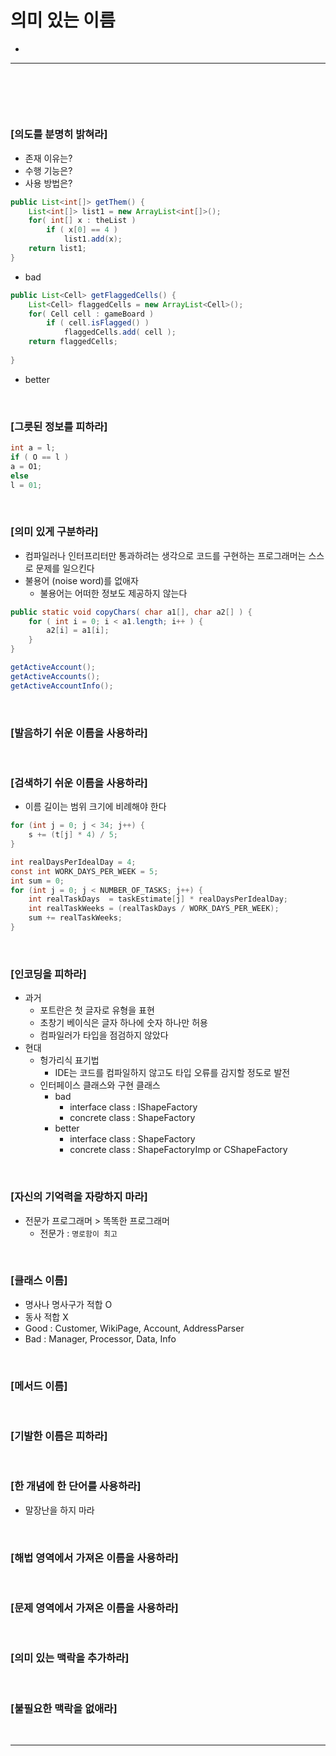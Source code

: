 # 의미 있는 이름
> 
* 

<hr>
<br>

## 
#### 

<br>

### [의도를 분명히 밝혀라]
* 존재 이유는?
* 수행 기능은?
* 사용 방법은?

```java
public List<int[]> getThem() {
    List<int[]> list1 = new ArrayList<int[]>();
    for( int[] x : theList ) 
        if ( x[0] == 4 )
            list1.add(x);
    return list1;
}
```
* bad

```java
public List<Cell> getFlaggedCells() {
    List<Cell> flaggedCells = new ArrayList<Cell>();
    for( Cell cell : gameBoard ) 
        if ( cell.isFlagged() )
            flaggedCells.add( cell );
    return flaggedCells;
    
}
```
* better

<br>

### [그릇된 정보를 피하라]

```java
int a = l;
if ( O == l )
a = O1;
else
l = 01;
```

<br>

### [의미 있게 구분하라]
* 컴파일러나 인터프리터만 통과하려는 생각으로 코드를 구현하는 프로그래머는 스스로 문제를 일으킨다
* 불용어 (noise word)를 없애자
  * 불용어는 어떠한 정보도 제공하지 않는다

```java
public static void copyChars( char a1[], char a2[] ) {
    for ( int i = 0; i < a1.length; i++ ) {
        a2[i] = a1[i];
    }
}
```

```java
getActiveAccount();
getActiveAccounts();
getActiveAccountInfo();
```

<br>

### [발음하기 쉬운 이름을 사용하라]

<br>

### [검색하기 쉬운 이름을 사용하라]
* 이름 길이는 범위 크기에 비례해야 한다

```java
for (int j = 0; j < 34; j++) {
    s += (t[j] * 4) / 5;
}
```

```java
int realDaysPerIdealDay = 4;
const int WORK_DAYS_PER_WEEK = 5;
int sum = 0;
for (int j = 0; j < NUMBER_OF_TASKS; j++) {
    int realTaskDays  = taskEstimate[j] * realDaysPerIdealDay;
    int realTaskWeeks = (realTaskDays / WORK_DAYS_PER_WEEK);
    sum += realTaskWeeks;
}
```

<br>

### [인코딩을 피하라]
* 과거
  * 포트란은 첫 글자로 유형을 표현
  * 초창기 베이식은 글자 하나에 숫자 하나만 허용 
  * 컴파일러가 타입을 점검하지 않았다
* 현대
  * 헝가리식 표기법
    * IDE는 코드를 컴파일하지 않고도 타입 오류를 감지할 정도로 발전
  * 인터페이스 클래스와 구현 클래스
    * bad
      * interface class : IShapeFactory
      * concrete class : ShapeFactory
    * better 
      * interface class : ShapeFactory
      * concrete class : ShapeFactoryImp or CShapeFactory

<br>

### [자신의 기억력을 자랑하지 마라]
* 전문가 프로그래머 > 똑똑한 프로그래머
  * 전문가 : `명로함이 최고`

<br>

### [클래스 이름]
* 명사나 명사구가 적합 O
* 동사 적합 X
* Good : Customer, WikiPage, Account, AddressParser
* Bad : Manager, Processor, Data, Info

<br>

### [메서드 이름]

<br>

### [기발한 이름은 피하라]

<br>

### [한 개념에 한 단어를 사용하라]
* 말장난을 하지 마라

<br>

### [해법 영역에서 가져온 이름을 사용하라]

<br>

### [문제 영역에서 가져온 이름을 사용하라]

<br>

### [의미 있는 맥락을 추가하라]

<br>

### [불필요한 맥락을 없애라]

<br>
<hr>
<br>
